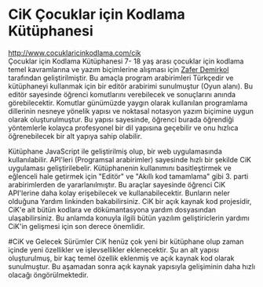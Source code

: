 # CiK Çocuklar için Kodlama Kütüphanesi
http://www.cocuklaricinkodlama.com/cik <br>
Çocuklar için Kodlama Kütüphanesi 7- 18 yaş arası çocuklar için kodlama temel kavramlarına ve yazım biçimlerine alışması için 
<a href="http://www.zaferdemirkol.com">Zafer Demirkol </a> tarafından geliştirilmiştir.
Bu amaçla program arabirimleri Türkçedir ve kütüphaneyi kullanmak için bir editör arabirimi sunulmuştur (Oyun alanı).
Bu editör sayesinde öğrenci komutlarını verebilecek ve sonuçlarını anında görebilecektir.
Komutlar günümüzde yaygın olarak kullanılan programlama dillerinin nesneye yönelik yapısı ve 
noktasal notasyon yazım biçimine uygun olarak oluşturulmuştur. Bu yapısı sayesinde, 
öğrenci burada öğrendiği yöntemlerle kolayca profesyonel bir dil yapısına geçebilir
ve onu hızlıca öğrenebilecek bir alt yapıya sahip olabilir.


Kütüphane JavaScript ile geliştirilmiş olup, bir web uygulamasında kullanılabilir. API'leri (Programsal arabirimler) sayesinde hızlı 
bir şekilde CiK uygulaması geliştirilebelir. Kütüphanenin kullanımını basitleştirmek ve eğlenceli hale getirmek için "Editör" ve 
"Akıllı kod tamamlama" gibi 3. parti arabirimlerden de yararlanılmıştır. 
Bu araçlar sayesinde öğrenci CiK API'lerine daha kolay erişebilecek ve kullanabilecektir.
Bunların neler olduğuna Yardım linkinden bakabilirsiniz.
CiK bir açık kaynak kod projesidir, CiK'e ait bütün kodlara ve dökümantasyona 
yardım dosyasından ulaşabilirsiniz. Bu anlamda konuyla ilgili bütün yazılım geliştiriclerin yardımı 
CiK'in gelişmesi için son derece önemlidir.


#CiK ve Gelecek Sürümler
CiK henüz çok yeni bir kütüphane olup zaman içinde yeni özellikler ve işlevsellikler eklenecektir. 
Şu an alt yapısı oluşturulmuş, bir kaç temel özellik eklenmiş ve açık kaynak kod olarak sunulmuştur. 
Bu aşamadan sonra açık kaynak yapısıyla gelişiminin daha hızlı olacağı öngörülmektedir.
